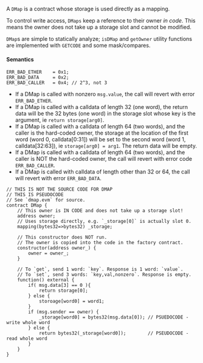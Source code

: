 A `DMap` is a contract whose storage is used directly as a mapping.

To control write access, `DMaps` keep a reference to their owner *in code*. This means the owner does not take up a storage slot and cannot be modified.

`DMap`s are simple to statically analyze; `isDMap` and `getOwner` utility functions are implemented with `GETCODE` and some mask/compares.


#### Semantics

```
ERR_BAD_ETHER    = 0x1;
ERR_BAD_DATA     = 0x2;
ERR_BAD_CALLER   = 0x4; // 2^3, not 3
```

* If a DMap is called with nonzero `msg.value`, the call will revert with error `ERR_BAD_ETHER`.
* If a DMap is called with a calldata of length 32 (one word), the return data will be the 32 bytes (one word) in the storage slot whose key is the argument, ie `return storage[arg0]`.
* If a DMap is called with a calldata of length 64 (two words), and the caller is the hard-coded owner, the storage at the location of the first word (word 0, calldata[0:31]) will be set to the second word (word 1, calldata[32:63]), ie `storage[arg0] = arg1`. The return data will be empty.
* If a DMap is called with a calldata of length 64 (two words), and the caller is NOT the hard-coded owner, the call will revert with error code `ERR_BAD_CALLER`.
* If a DMap is called with calldata of length other than 32 or 64, the call will revert with error `ERR_BAD_DATA`.



```
// THIS IS NOT THE SOURCE CODE FOR DMAP
// THIS IS PSEUDOCODE
// See `dmap.evm` for source.
contract DMap {
    // This owner is IN CODE and does not take up a storage slot! 
    address owner;
    // Uses storage directly, e.g. `_storage[0]` is actually slot 0.
    mapping(bytes32=>bytes32) _storage;

    // This constructor does NOT run.
    // The owner is copied into the code in the factory contract.
    constructor(address owner_) {
        owner = owner_;
    }
  
    // To `get`, send 1 word: `key`. Response is 1 word: `value`.
    // To `set`, send 3 words: `key,val,nonzero`. Response is empty.
    function() external {
        if( msg.data[3] == 0 ){
            return storage[0];
        } else {
            storoage[word0] = word1;
        }
        if (msg.sender == owner) {
            _storage[word0] = bytes32(msg.data[0]); // PSUEDOCODE - write whole word
        } else {
            return bytes32(_storage[word0]);        // PSEUDOCODE - read whole word
        }
    }
}
```
